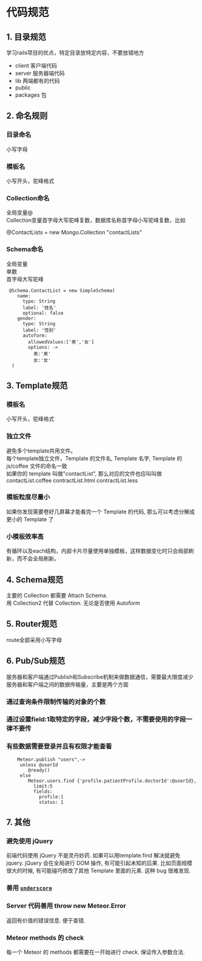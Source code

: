 
# 代码规范

## 1. 目录规范

学习rails项目的优点，特定目录放特定内容，不要放错地方
- client 客户端代码
- server 服务器端代码
- lib 两端都有的代码
- public 
- packages 包


## 2. 命名规则

### 目录命名
  小写字母

### 模板名  
  小写开头，驼峰格式
  
### Collection命名
 全局变量@  
 Collection变量首字母大写驼峰复数，数据库名称首字母小写驼峰复数，比如
 
  @ContactLists =  new Mongo.Collection "contactLists"

### Schema命名
 全局变量   
 单数   
 首字母大写驼峰   
 
     @Schema.ContactList = new SimpleSchema(
        name:
          type: String
          label: '姓名'
          optional: false
        gender:
          type: String
          label: '性别'
          autoform:
            allowedValues:['男','女']
            options: ->
              男:'男'
              女:'女'
      )
        
      



## 3. Template规范

### 模板名  
  小写开头，驼峰格式
  
### 独立文件
 避免多个template共用文件。   
 每个template独立文件，Template 的文件名, Template 名字, Template 的 js/coffee 文件的命名一致   
 如果你的 template 叫做"contactList", 那么对应的文件也应叫叫做 contactList.coffee contractList.html contractList.less 

### 模板粒度尽量小
如果你发现需要卷好几屏幕才能看完一个 Template 的代码, 那么可以考虑分解成更小的 Template 了

### 小模板效率高

 有循环以及each结构，内部卡片尽量使用单独模板，这样数据变化时只会局部刷新，而不会全局刷新。

## 4. Schema规范

主要的 Collection 都需要 Attach Schema.   
用 Collection2 代替 Collection. 无论是否使用 Autoform


## 5. Router规范

route全部采用小写字母


## 6. Pub/Sub规范

服务器和客户端通过Publish和Subscribe机制来做数据通信，需要最大限度减少服务器和客户端之间的数据传输量，主要是两个方面

### 通过查询条件限制传输的对象的个数



### 通过设置field:1取特定的字段，减少字段个数，不需要使用的字段一律不要传



### 有些数据需要登录并且有权限才能查看



        Meteor.publish "users",->
         unless @userId 
            @ready()
         else
            Meteor.users.find {'profile.patientProfile.doctorId':@userId},
              limit:5
              fields:
                profile:1
                status: 1


## 7. 其他

### 避免使用 jQuery

前端代码使用 jQuery 不是灵丹妙药. 如果可以用template.find 解决就避免 jquery. jQuery 会在全局进行 DOM 操作, 有可能引起未知的后果. 比如页面规模很大的时候, 有可能碰巧修改了其他 Template 里面的元素. 这种 bug 很难发现.

### 善用 [`underscore`][1]  

### Server 代码善用 throw new Meteor.Error

返回有价值的错误信息. 便于查错.

### Meteor methods 的 check
每一个 Meteor 的 methods 都需要在一开始进行 check. 保证传入参数合法.


  [1]: http://underscorejs.org/

